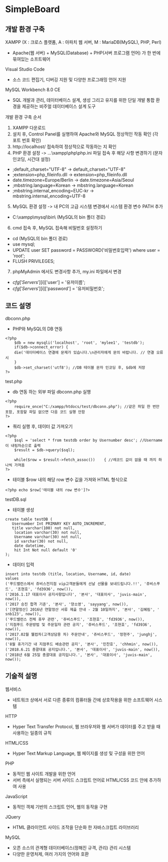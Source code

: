 # SimpleBoard

## 개발 환경 구축

XAMPP (X : 크로스 플랫폼, A : 아파치 웹 서버, M : MariaDB(MySQL), PHP, Perl)

- Apache(웹 서버) + MySQL(Database) + PHP(서버 프로그램 언어) 가 한 번에 묶여있는 소프트웨어

Visual Studio Code 

- 소스 코드 편집기, 디버깅 지원 및 다양한 프로그래밍 언어 지원 

MySQL Workbench 8.0 CE

- SQL 개발과 관리, 데이터베이스 설계, 생성 그리고 유지를 위한 단일 개발 통합 환경을 제공하는 비주얼 데이터베이스 설계 도구

개발 환경 구축 순서

1. XAMPP 다운로드 
2. 설치 후, Control Panel를 실행하여 Apache와 MySQL 정상적인 작동 확인 (각 포트 번호 확인)
3. http://localhost/ 접속하여 정상적으로 작동하는 지 확인
4. PHP 환경 설정 -> ...\xampp\php\php.ini 파일 접속 후 해당 사항 변경하기 (문자 인코딩, 시간대 설정)

- ;default_charset="UTF-8" -> default_charset="UTF-8"
- ;extension=php_fileinfo.dll -> extension=php_fileinfo.dll
- date.timezone=Europe/Berlin -> date.timezone=Asia/Seoul
- ;mbstring.language=Korean -> mbstring.language=Korean
- ;mbstring.internal_encoding=EUC-kr -> mbstring.internal_encoding=UTF-8

5. MySQL 환경 설정 -> 내 PC의 고급 시스템 변경에서 시스템 환경 변수 PATH 추가

- C:\xampp\mysql\bin\ (MySQL의 bin 폴더 경로)

6. cmd 접속 후, MySQL 접속해 비밀번호 설정하기

- cd (MySQL의 bin 폴더 경로)
- use mysql;
- UPDATE user SET password = PASSWORD('비밀번호입력') where user = 'root';
- FLUSH PRIVILEGES;

7. phpMyAdmin 에서도 변경사항 추가, my.ini 파일에서 변경

- $cfg['Servers'][$i]['user'] = '유저이름';
- $cfg['Servers'][$i]['password'] = '유저비밀번호';

## 코드 설명

dbconn.php 

- PHP와 MySQL의 DB 연동
```
<?php
	$db = new mysqli('localhost', 'root', 'mylee1', 'testdb');
	if($db->connect_error) {
	die('데이터베이스 연결에 문제가 있습니다.\n관리자에게 문의 바랍니다. // 연결 오류 시
	}
	$db->set_charset('utf8'); //DB 테이블 문자 인코딩 후, $db에 저장 
?>
```

test.php

- db 연동 하는 외부 파일 dbconn.php 실행
```
<?php
    require_once("C:/xampp/htdocs/test/dbconn.php"); //같은 파일 한 번만 포함, 포함할 파일 없으면 다음 코드 실행 안함 
?>
```

- 쿼리 실행 후, 데이터 값 가져오기 
```
<?php
	$sql = 'select * from testdb order by Usernumber desc'; //Username이 내림차순으로 출력
	$result = $db->query($sql);

	while($row = $result->fetch_assoc())	{ //레코드 값이 없을 때 까지 하나씩 가져옴 
?>
```

- 테이블 $row 내의 해당 row 변수 깂을 가져와 HTML 형식으로  
```
<?php echo $row['테이블 내의 row 변수']?>
```

testDB.sql

- 테이블 생성
```
create table testDB (
   Usernumber Int PRIMARY KEY AUTO_INCREMENT,
   title varchar(100) not null,
    location varchar(30) not null,
    Username varchar(30) not null,
    id varchar(30) not null,
    date datetime,
    hit Int Not null default '0'
);
```

- 데이터 입력
```
insert into testdb (title, location, Username, id, date)
values 
('푸드밸런스에서 쥬비스전지점 vip고객분들에게 선날 선물을 보내드립니다.!!', '쥬비스푸드', '조현호', 'fd3936', now()),
('2016.1.17 대표이사 공지사항입니다', '본사', '대표이사', 'juvis-main', now()),
('2017 승진 합격 기준', '본사', '양소영', 'sayyang', now()),
('[연말정산] 2016년 연말정산 서류 제출 안내 - 2월 10일까지', '본사', '김혜림', ' snb123', now()),
('푸드밸런스 전체 휴무 관련', '쥬비스푸드', '조현호', 'fd3936', now()),
('지점푸드 주문방법 및 주문일자 관련 공지', '쥬비스푸드', '조현호', 'fd3936', now()),
('2017.02월 웰컴차(고객상담용 차) 주문안내', '쥬비스푸드', '정현주', 'junghj', now()),
('8월 휴가기간 내 지점푸드 배송관련 공지', '본사', '민찬호', 'chhmin', now()),
('2018.6.21 총괄대표 공지입니다.', '본사', '대표이사', 'juvis-main', now()),
('2018년 6월 25일 총괄대표 공지입니다.', '본사', '대표이사', 'juvis-main', now());
```

## 기술적 설명

웹서비스 
- 네트워크 상에서 서로 다른 종류의 컴퓨터들 간에 상호작용을 위한 소프트웨어 시스템 

HTTP 
- Hyper Text Transfer Protocol, 웹 브라우저와 웹 서버가 데이터를 주고 받을 때 사용하는 일종의 규칙

HTML/CSS
- Hyper Text Markup Language, 웹 페이지를 생성 및 구성을 위한 언어

PHP 
- 동적인 웹 사이트 개발을 위한 언어 
- 서버 측에서 실행되는 서버 사이드 스크립트 언어로 HTML/CSS 코드 안에 추가하여 사용

JavaScript
- 동적인 객체 기반의 스크립트 언어, 웹의 동작을 구현

JQuery
- HTML 클라이언트 사이드 조작을 단순화 한 자바스크립트 라이브러리

MySQL 
- 오픈 소스의 관계형 데이터베이스(정해진 규격, 관리) 관리 시스템
- 다양한 운영처제, 여러 가지의 언어와 호환 
